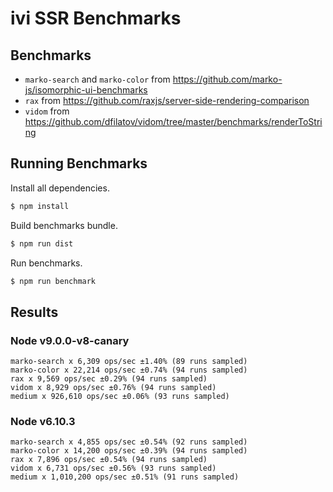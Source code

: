 # ivi SSR Benchmarks

## Benchmarks

- `marko-search` and `marko-color` from https://github.com/marko-js/isomorphic-ui-benchmarks
- `rax` from https://github.com/raxjs/server-side-rendering-comparison
- `vidom` from https://github.com/dfilatov/vidom/tree/master/benchmarks/renderToString

## Running Benchmarks

Install all dependencies.

```sh
$ npm install
```

Build benchmarks bundle.

```sh
$ npm run dist
```

Run benchmarks.

```sh
$ npm run benchmark
```

## Results

### Node v9.0.0-v8-canary

```
marko-search x 6,309 ops/sec ±1.40% (89 runs sampled)
marko-color x 22,214 ops/sec ±0.74% (94 runs sampled)
rax x 9,569 ops/sec ±0.29% (94 runs sampled)
vidom x 8,929 ops/sec ±0.76% (94 runs sampled)
medium x 926,610 ops/sec ±0.06% (93 runs sampled)
```

### Node v6.10.3

```
marko-search x 4,855 ops/sec ±0.54% (92 runs sampled)
marko-color x 14,200 ops/sec ±0.39% (94 runs sampled)
rax x 7,896 ops/sec ±0.54% (94 runs sampled)
vidom x 6,731 ops/sec ±0.56% (93 runs sampled)
medium x 1,010,200 ops/sec ±0.51% (91 runs sampled)
```
